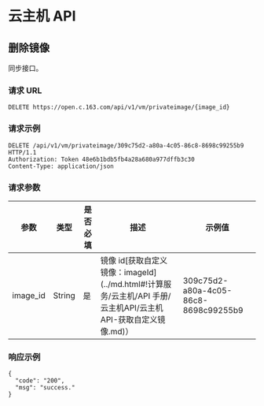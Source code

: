 # 云主机 API

## 删除镜像

同步接口。

### 请求 URL

    DELETE https://open.c.163.com/api/v1/vm/privateimage/{image_id}

### 请求示例
    DELETE /api/v1/vm/privateimage/309c75d2-a80a-4c05-86c8-8698c99255b9 HTTP/1.1
    Authorization: Token 48e6b1bdb5fb4a28a680a977dffb3c30
    Content-Type: application/json

### 请求参数


|   参数   |  类型  | 是否必填 |                                                      描述                                                      |                示例值                |
|----------|--------|----------|----------------------------------------------------------------------------------------------------------------|--------------------------------------|
| image_id | String | 是       | 镜像 id[获取自定义镜像：imageId](../md.html#!计算服务/云主机/API 手册/云主机API/云主机API-获取自定义镜像.md)） | 309c75d2-a80a-4c05-86c8-8698c99255b9 |

### 响应示例

```
{
  "code": "200",
  "msg": "success."
}
```